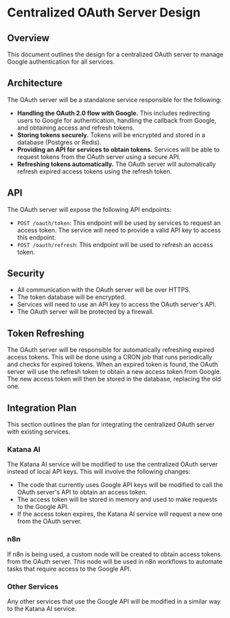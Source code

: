 # Centralized OAuth Server Design

## Overview

This document outlines the design for a centralized OAuth server to manage Google authentication for all services.

## Architecture

The OAuth server will be a standalone service responsible for the following:

*   **Handling the OAuth 2.0 flow with Google.** This includes redirecting users to Google for authentication, handling the callback from Google, and obtaining access and refresh tokens.
*   **Storing tokens securely.** Tokens will be encrypted and stored in a database (Postgres or Redis).
*   **Providing an API for services to obtain tokens.** Services will be able to request tokens from the OAuth server using a secure API.
*   **Refreshing tokens automatically.** The OAuth server will automatically refresh expired access tokens using the refresh token.

## API

The OAuth server will expose the following API endpoints:

*   `POST /oauth/token`: This endpoint will be used by services to request an access token. The service will need to provide a valid API key to access this endpoint.
*   `POST /oauth/refresh`: This endpoint will be used to refresh an access token.

## Security

*   All communication with the OAuth server will be over HTTPS.
*   The token database will be encrypted.
*   Services will need to use an API key to access the OAuth server's API.
*   The OAuth server will be protected by a firewall.

## Token Refreshing

The OAuth server will be responsible for automatically refreshing expired access tokens. This will be done using a CRON job that runs periodically and checks for expired tokens. When an expired token is found, the OAuth server will use the refresh token to obtain a new access token from Google. The new access token will then be stored in the database, replacing the old one.

## Integration Plan

This section outlines the plan for integrating the centralized OAuth server with existing services.

### Katana AI

The Katana AI service will be modified to use the centralized OAuth server instead of local API keys. This will involve the following changes:

*   The code that currently uses Google API keys will be modified to call the OAuth server's API to obtain an access token.
*   The access token will be stored in memory and used to make requests to the Google API.
*   If the access token expires, the Katana AI service will request a new one from the OAuth server.

### n8n

If n8n is being used, a custom node will be created to obtain access tokens from the OAuth server. This node will be used in n8n workflows to automate tasks that require access to the Google API.

### Other Services

Any other services that use the Google API will be modified in a similar way to the Katana AI service.
